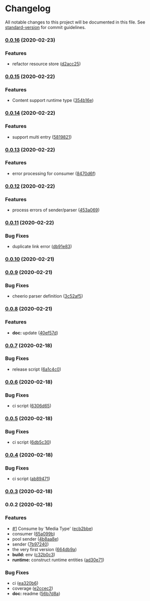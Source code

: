 # Changelog

All notable changes to this project will be documented in this file. See [standard-version](https://github.com/conventional-changelog/standard-version) for commit guidelines.

### [0.0.16](https://github.com/VirtualOctopus/VirtualOctopusJS/compare/v0.0.15...v0.0.16) (2020-02-23)


### Features

* refactor resource store ([d2acc25](https://github.com/VirtualOctopus/VirtualOctopusJS/commit/d2acc25ca1cd8d1978bde609905a6cb6c3505179))

### [0.0.15](https://github.com/VirtualOctopus/VirtualOctopusJS/compare/v0.0.14...v0.0.15) (2020-02-22)


### Features

* Content support runtime type ([354b16e](https://github.com/VirtualOctopus/VirtualOctopusJS/commit/354b16e9834f67c1798c728c547e51e12c98b49c))

### [0.0.14](https://github.com/VirtualOctopus/VirtualOctopusJS/compare/v0.0.13...v0.0.14) (2020-02-22)


### Features

* support multi entry ([5819821](https://github.com/VirtualOctopus/VirtualOctopusJS/commit/5819821f8806d127eba568c2c838c40391433830))

### [0.0.13](https://github.com/VirtualOctopus/VirtualOctopusJS/compare/v0.0.12...v0.0.13) (2020-02-22)


### Features

* error processing for consumer ([8470d6f](https://github.com/VirtualOctopus/VirtualOctopusJS/commit/8470d6fe8ff66acd737d663ec8e38e4c5ab2377b))

### [0.0.12](https://github.com/VirtualOctopus/VirtualOctopusJS/compare/v0.0.11...v0.0.12) (2020-02-22)


### Features

* process errors of sender/parser ([453a069](https://github.com/VirtualOctopus/VirtualOctopusJS/commit/453a06930b17baf2e2195b18fb934b6dc38395bf))

### [0.0.11](https://github.com/VirtualOctopus/VirtualOctopusJS/compare/v0.0.10...v0.0.11) (2020-02-22)


### Bug Fixes

* duplicate link error ([db91e83](https://github.com/VirtualOctopus/VirtualOctopusJS/commit/db91e838a161509b0157a63b59f6b7dfc4449b7a))

### [0.0.10](https://github.com/VirtualOctopus/VirtualOctopusJS/compare/v0.0.9...v0.0.10) (2020-02-21)

### [0.0.9](https://github.com/VirtualOctopus/VirtualOctopusJS/compare/v0.0.8...v0.0.9) (2020-02-21)


### Bug Fixes

* cheerio parser definition ([3c52af5](https://github.com/VirtualOctopus/VirtualOctopusJS/commit/3c52af53f965df27ce6ece5b56329267e10a522c))

### [0.0.8](https://github.com/VirtualOctopus/VirtualOctopusJS/compare/v0.0.7...v0.0.8) (2020-02-21)


### Features

* **doc:** update ([40ef57d](https://github.com/VirtualOctopus/VirtualOctopusJS/commit/40ef57dd1cfb35766dad5243748f83f5b258d009))

### [0.0.7](https://github.com/VirtualOctopus/VirtualOctopusJS/compare/v0.0.6...v0.0.7) (2020-02-18)


### Bug Fixes

* release script ([6a1c4c0](https://github.com/VirtualOctopus/VirtualOctopusJS/commit/6a1c4c04639a53d209426957f303b01ecc4a9615))

### [0.0.6](https://github.com/VirtualOctopus/VirtualOctopusJS/compare/v0.0.5...v0.0.6) (2020-02-18)


### Bug Fixes

* ci script ([6306d65](https://github.com/VirtualOctopus/VirtualOctopusJS/commit/6306d659f61b9294d43156bfcd38f6f360858548))

### [0.0.5](https://github.com/VirtualOctopus/VirtualOctopusJS/compare/v0.0.4...v0.0.5) (2020-02-18)


### Bug Fixes

* ci script ([6db5c30](https://github.com/VirtualOctopus/VirtualOctopusJS/commit/6db5c30af509c4328d7729b28eed44ff51138f9e))

### [0.0.4](https://github.com/VirtualOctopus/VirtualOctopusJS/compare/v0.0.3...v0.0.4) (2020-02-18)


### Bug Fixes

* ci script ([ab89471](https://github.com/VirtualOctopus/VirtualOctopusJS/commit/ab894718434e173c0f76dee0be7ac28ca96b418f))

### [0.0.3](https://github.com/VirtualOctopus/VirtualOctopusJS/compare/v0.0.2...v0.0.3) (2020-02-18)

### 0.0.2 (2020-02-18)


### Features

* [#1](https://github.com/VirtualOctopus/VirtualOctopusJS/issues/1) Consume by 'Media Type' ([ecb2bbe](https://github.com/VirtualOctopus/VirtualOctopusJS/commit/ecb2bbe7e62205617b41e5babe950c64173ff84c))
* consumer ([65a099b](https://github.com/VirtualOctopus/VirtualOctopusJS/commit/65a099bf6d6ff12cf843e439ef9bc45c336d5ef3))
* pool sender ([4b8aa8e](https://github.com/VirtualOctopus/VirtualOctopusJS/commit/4b8aa8ec18f2a69623fc47340d9b760afa349e03))
* sender ([7b97240](https://github.com/VirtualOctopus/VirtualOctopusJS/commit/7b97240c769ca8b0b9d3ffbaba7d078eef984575))
* the very first version ([664db9a](https://github.com/VirtualOctopus/VirtualOctopusJS/commit/664db9a7a6899f050b2d695812d94a26f4786f74))
* **build:** env ([c32b0c3](https://github.com/VirtualOctopus/VirtualOctopusJS/commit/c32b0c38a56ecb7b5228e7ca2127cf8638b49cda))
* **runtime:** construct runtime entities ([ad30e71](https://github.com/VirtualOctopus/VirtualOctopusJS/commit/ad30e71e31de5c2579f40d8c095fc7d325832d2e))


### Bug Fixes

* ci ([ea320b6](https://github.com/VirtualOctopus/VirtualOctopusJS/commit/ea320b61f0eb0f6bb298bbd77961b2cdb824a4e0))
* coverage ([e2ccec2](https://github.com/VirtualOctopus/VirtualOctopusJS/commit/e2ccec280e437a170c3ef382fac3db77f78cebcc))
* **doc:** readme ([56b7d8a](https://github.com/VirtualOctopus/VirtualOctopusJS/commit/56b7d8a060cd7ea4e19dc7c887ed0690dcca502b))
